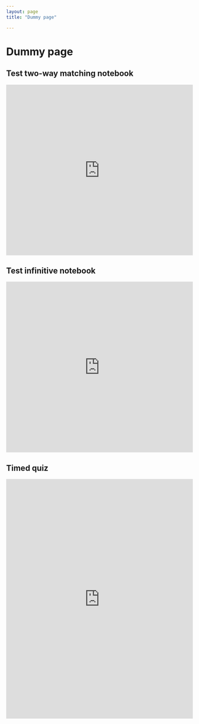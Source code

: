 ```yaml
---
layout: page
title: "Dummy page"

---
```


# Dummy page


## Test two-way matching notebook

<iframe width="100%" height="461" frameborder="0"
  src="https://observablehq.com/embed/@l3/matching-paired-items?cell=viewof+chosenCol1&cell=viewof+col1tocol2&cell=answer1&cell=viewof+chosenCol2&cell=viewof+col2tocol1&cell=answer2&cell=css"></iframe>



## Test infinitive notebook

<iframe width="100%" height="461" frameborder="0"
  src="https://observablehq.com/embed/@l3/transform-infinitives-active-passive?cell=viewof+chosenCol1&cell=viewof+col1tocol2&cell=answer1&cell=viewof+chosenCol2&cell=viewof+col2tocol1&cell=answer2&cell=css"></iframe>


## Timed quiz

<iframe width="100%" height="647" frameborder="0"
  src="https://observablehq.com/embed/@l3/timed-identification-of-forms?cell=settings&cell=viewof+seconds&cell=viewof+volume&cell=quizheader&cell=viewof+quizdata&cell=question&cell=directions&cell=viewof+answer&cell=verified&cell=css"></iframe>
  
